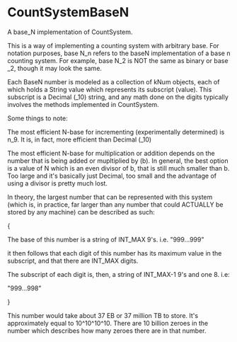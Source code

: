 # CountSystemBaseN
A base_N implementation of CountSystem.


This is a way of implementing a counting system with arbitrary base. For notation purposes, base N_n refers to the baseN implementation of a base n counting system. For example, base N_2 is NOT the same as binary or base _2, though it may look the same.


Each BaseN number is modeled as a collection of kNum objects, each of which holds a String value which represents its subscript (value). This subscript is a Decimal (_10) string, and any math done on the digits typically involves the methods implemented in CountSystem.


Some things to note:


The most efficient N-base for incrementing (experimentally determined) is n_9. It is, in fact, more efficient than Decimal (_10)


The most efficient N-base for multiplication or addition depends on the number that is being added or mupltiplied by (b). In general, the best option is a value of N which is an even divisor of b, that is still much smaller than b. Too large and it's basically just Decimal, too small and the advantage of using a divisor is pretty much lost.


In theory, the largest number that can be represented with this system (which is, in practice, far larger than any number that could ACTUALLY be stored by any machine) can be described as such:

{

The base of this number is a string of INT_MAX 9's. i.e. "999...999"
                                                          
it then follows that each digit of this number has its maximum value in the subscript, and that there are INT_MAX digits.

The subscript of each digit is, then, a string of INT_MAX-1 9's and one 8. i.e:

"999...998"

}

This number would take about 37 EB or 37 million TB to store. It's approximately equal to 10^10^10^10. There are 10 billion zeroes in the number which describes how many zeroes there are in that number.
